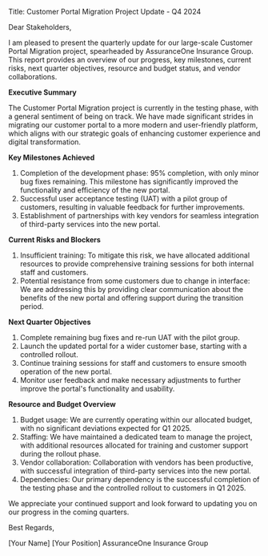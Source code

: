  Title: Customer Portal Migration Project Update - Q4 2024

Dear Stakeholders,

I am pleased to present the quarterly update for our large-scale Customer Portal Migration project, spearheaded by AssuranceOne Insurance Group. This report provides an overview of our progress, key milestones, current risks, next quarter objectives, resource and budget status, and vendor collaborations.

**Executive Summary**

The Customer Portal Migration project is currently in the testing phase, with a general sentiment of being on track. We have made significant strides in migrating our customer portal to a more modern and user-friendly platform, which aligns with our strategic goals of enhancing customer experience and digital transformation.

**Key Milestones Achieved**

1. Completion of the development phase: 95% completion, with only minor bug fixes remaining. This milestone has significantly improved the functionality and efficiency of the new portal.
2. Successful user acceptance testing (UAT) with a pilot group of customers, resulting in valuable feedback for further improvements.
3. Establishment of partnerships with key vendors for seamless integration of third-party services into the new portal.

**Current Risks and Blockers**

1. Insufficient training: To mitigate this risk, we have allocated additional resources to provide comprehensive training sessions for both internal staff and customers.
2. Potential resistance from some customers due to change in interface: We are addressing this by providing clear communication about the benefits of the new portal and offering support during the transition period.

**Next Quarter Objectives**

1. Complete remaining bug fixes and re-run UAT with the pilot group.
2. Launch the updated portal for a wider customer base, starting with a controlled rollout.
3. Continue training sessions for staff and customers to ensure smooth operation of the new portal.
4. Monitor user feedback and make necessary adjustments to further improve the portal's functionality and usability.

**Resource and Budget Overview**

1. Budget usage: We are currently operating within our allocated budget, with no significant deviations expected for Q1 2025.
2. Staffing: We have maintained a dedicated team to manage the project, with additional resources allocated for training and customer support during the rollout phase.
3. Vendor collaboration: Collaboration with vendors has been productive, with successful integration of third-party services into the new portal.
4. Dependencies: Our primary dependency is the successful completion of the testing phase and the controlled rollout to customers in Q1 2025.

We appreciate your continued support and look forward to updating you on our progress in the coming quarters.

Best Regards,

[Your Name]
[Your Position]
AssuranceOne Insurance Group